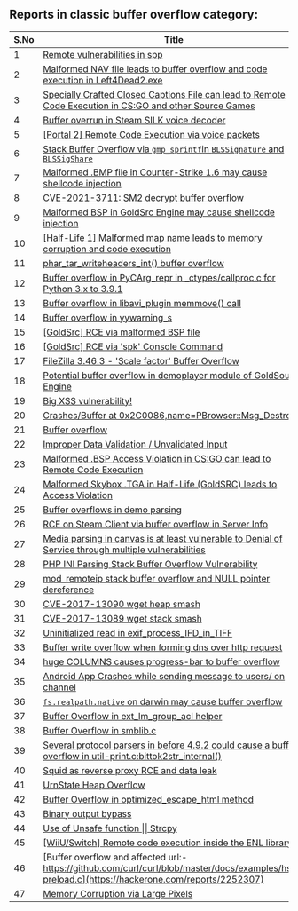 ## Reports in classic buffer overflow category:
| S.No | Title | Bounty |
| ---- | ----- | ------ |
| 1 | [Remote vulnerabilities in spp](https://hackerone.com/reports/2177925) | $12500.0 |
| 2 | [Malformed NAV file leads to buffer overflow and code execution in Left4Dead2.exe](https://hackerone.com/reports/542180) | $10000.0 |
| 3 | [Specially Crafted Closed Captions File can lead to Remote Code Execution in CS:GO and other Source Games](https://hackerone.com/reports/463286) | $7500.0 |
| 4 | [Buffer overrun in Steam SILK voice decoder](https://hackerone.com/reports/1180252) | $7500.0 |
| 5 | [[Portal 2] Remote Code Execution via voice packets](https://hackerone.com/reports/733267) | $5000.0 |
| 6 | [Stack Buffer Overflow via `gmp_sprintf`in `BLSSignature` and `BLSSigShare`](https://hackerone.com/reports/1546935) | $2500.0 |
| 7 | [Malformed .BMP file in Counter-Strike 1.6 may cause shellcode injection](https://hackerone.com/reports/397545) | $2000.0 |
| 8 | [CVE-2021-3711: SM2 decrypt  buffer overflow ](https://hackerone.com/reports/1352429) | $2000.0 |
| 9 | [Malformed BSP in GoldSrc Engine may cause shellcode injection](https://hackerone.com/reports/458929) | $1750.0 |
| 10 | [[Half-Life 1] Malformed map name leads to memory corruption and code execution](https://hackerone.com/reports/402566) | $1500.0 |
| 11 | [phar_tar_writeheaders_int() buffer overflow](https://hackerone.com/reports/504761) | $1500.0 |
| 12 | [Buffer overflow in PyCArg_repr in _ctypes/callproc.c for Python 3.x to 3.9.1](https://hackerone.com/reports/1084342) | $1500.0 |
| 13 | [Buffer overflow in libavi_plugin memmove() call](https://hackerone.com/reports/484398) | $1126.91 |
| 14 | [Buffer overflow in yywarning_s](https://hackerone.com/reports/535827) | $1000.0 |
| 15 | [[GoldSrc] RCE via malformed BSP file](https://hackerone.com/reports/763403) | $450.0 |
| 16 | [[GoldSrc] RCE via 'spk' Console Command](https://hackerone.com/reports/769014) | $350.0 |
| 17 | [FileZilla 3.46.3 - 'Scale factor' Buffer Overflow](https://hackerone.com/reports/798301) | $250.0 |
| 18 | [Potential buffer overflow in demoplayer module of GoldSource Engine](https://hackerone.com/reports/440758) | $200.0 |
| 19 | [Big XSS vulnerability!](https://hackerone.com/reports/216330) | $0.0 |
| 20 | [Crashes/Buffer at 0x2C0086,name=PBrowser::Msg_Destroy ](https://hackerone.com/reports/281682) | $0.0 |
| 21 | [Buffer overflow](https://hackerone.com/reports/363658) | $0.0 |
| 22 | [Improper Data Validation / Unvalidated Input](https://hackerone.com/reports/363850) | $0.0 |
| 23 | [Malformed .BSP Access Violation in CS:GO can lead to Remote Code Execution](https://hackerone.com/reports/351014) | $0.0 |
| 24 | [Malformed Skybox .TGA in Half-Life (GoldSRC) leads to Access Violation](https://hackerone.com/reports/351016) | $0.0 |
| 25 | [Buffer overflows in demo parsing](https://hackerone.com/reports/350119) | $0.0 |
| 26 | [RCE on Steam Client via buffer overflow in Server Info](https://hackerone.com/reports/470520) | $0.0 |
| 27 | [Media parsing in canvas is at least vulnerable to Denial of Service through multiple vulnerabilities](https://hackerone.com/reports/315037) | $0.0 |
| 28 | [PHP INI Parsing Stack Buffer Overflow Vulnerability](https://hackerone.com/reports/248601) | $0.0 |
| 29 | [mod_remoteip stack buffer overflow and NULL pointer dereference](https://hackerone.com/reports/674540) | $0.0 |
| 30 | [CVE-2017-13090 wget heap smash](https://hackerone.com/reports/287667) | $0.0 |
| 31 | [CVE-2017-13089 wget stack smash](https://hackerone.com/reports/287666) | $0.0 |
| 32 | [Uninitialized read in exif_process_IFD_in_TIFF](https://hackerone.com/reports/510336) | $0.0 |
| 33 | [Buffer write overflow when forming dns over http request](https://hackerone.com/reports/694449) | $0.0 |
| 34 | [huge COLUMNS causes progress-bar to buffer overflow](https://hackerone.com/reports/636013) | $0.0 |
| 35 | [Android App Crashes while sending message to users/ on channel ](https://hackerone.com/reports/832217) | $0.0 |
| 36 | [`fs.realpath.native` on darwin may cause buffer overflow](https://hackerone.com/reports/965914) | $0.0 |
| 37 | [Buffer Overflow in ext_lm_group_acl helper](https://hackerone.com/reports/789034) | $0.0 |
| 38 | [Buffer Overflow in smblib.c](https://hackerone.com/reports/721333) | $0.0 |
| 39 | [Several protocol parsers in before 4.9.2 could cause a buffer overflow in util-print.c:bittok2str_internal()](https://hackerone.com/reports/800324) | $0.0 |
| 40 | [Squid as reverse proxy RCE and data leak](https://hackerone.com/reports/778610) | $0.0 |
| 41 | [UrnState Heap Overflow](https://hackerone.com/reports/824771) | $0.0 |
| 42 | [Buffer Overflow in optimized_escape_html method](https://hackerone.com/reports/1455248) | $0.0 |
| 43 | [Binary output bypass](https://hackerone.com/reports/1468962) | $0.0 |
| 44 | [Use of Unsafe function &#124;&#124; Strcpy](https://hackerone.com/reports/1485379) | $0.0 |
| 45 | [[WiiU/Switch] Remote code execution inside the ENL library](https://hackerone.com/reports/1541273) | $0.0 |
| 46 | [Buffer overflow and affected url:-https://github.com/curl/curl/blob/master/docs/examples/hsts-preload.c](https://hackerone.com/reports/2252307) | $0.0 |
| 47 | [Memory Corruption via Large Pixels](https://hackerone.com/reports/282518) | $0.0 |